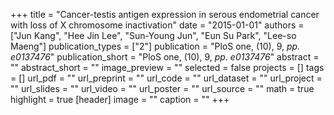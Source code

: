 +++
title = "Cancer-testis antigen expression in serous endometrial cancer with loss of X chromosome inactivation"
date = "2015-01-01"
authors = ["Jun Kang", "Hee Jin Lee", "Sun-Young Jun", "Eun Su Park", "Lee-so Maeng"]
publication_types = ["2"]
publication = "PloS one, (10), 9, _pp. e0137476_"
publication_short = "PloS one, (10), 9, _pp. e0137476_"
abstract = ""
abstract_short = ""
image_preview = ""
selected = false
projects = []
tags = []
url_pdf = ""
url_preprint = ""
url_code = ""
url_dataset = ""
url_project = ""
url_slides = ""
url_video = ""
url_poster = ""
url_source = ""
math = true
highlight = true
[header]
image = ""
caption = ""
+++
